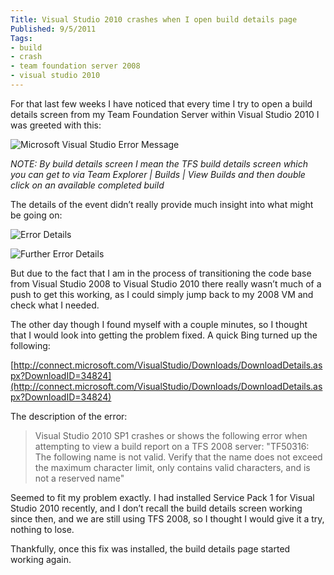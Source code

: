 ```yaml
---
Title: Visual Studio 2010 crashes when I open build details page
Published: 9/5/2011
Tags:
- build
- crash
- team foundation server 2008
- visual studio 2010
---
```


For that last few weeks I have noticed that every time I try to open a build details screen from my Team Foundation Server within Visual Studio 2010 I was greeted with this:

![Microsoft Visual Studio Error Message](https://gep13wpstorage.blob.core.windows.net/gep13/2011/5/9/image.png)

_NOTE: By build details screen I mean the TFS build details screen which you can get to via Team Explorer | Builds | View Builds and then double click on an available completed build_

The details of the event didn’t really provide much insight into what might be going on:

![Error Details](https://gep13wpstorage.blob.core.windows.net/gep13/2011/5/9/image1.png)

![Further Error Details](https://gep13wpstorage.blob.core.windows.net/gep13/2011/5/9/image2.png)

But due to the fact that I am in the process of transitioning the code base from Visual Studio 2008 to Visual Studio 2010 there really wasn’t much of a push to get this working, as I could simply jump back to my 2008 VM and check what I needed.

The other day though I found myself with a couple minutes, so I thought that I would look into getting the problem fixed. A quick Bing turned up the following:

[http://connect.microsoft.com/VisualStudio/Downloads/DownloadDetails.aspx?DownloadID=34824](http://connect.microsoft.com/VisualStudio/Downloads/DownloadDetails.aspx?DownloadID=34824)

The description of the error:

> Visual Studio 2010 SP1 crashes or shows the following error when attempting to view a build report on a TFS 2008 server:
> "TF50316: The following name is not valid. Verify that the name does not exceed the maximum character limit, only contains valid characters, and is not a reserved name"

Seemed to fit my problem exactly. I had installed Service Pack 1 for Visual Studio 2010 recently, and I don’t recall the build details screen working since then, and we are still using TFS 2008, so I thought I would give it a try, nothing to lose.

Thankfully, once this fix was installed, the build details page started working again.

